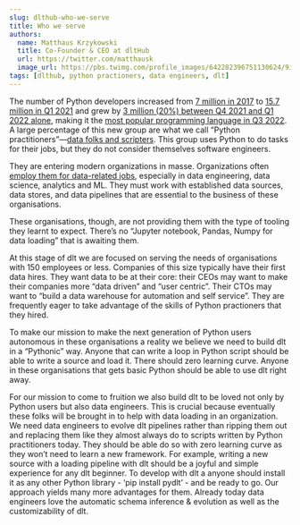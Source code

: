 ```yaml
---
slug: dlthub-who-we-serve
title: Who we serve 
authors:
  name: Matthaus Krzykowski
  title: Co-Founder & CEO at dltHub
  url: https://twitter.com/matthausk
  image_url: https://pbs.twimg.com/profile_images/642282396751130624/9ixo0Opj_400x400.jpg
tags: [dlthub, python practioners, data engineers, dlt]
---
```


The number of Python developers increased from [7 million in 2017](https://adtmag.com/articles/2018/09/24/developer-economics-survey.aspx) to 
[15.7 million in Q1 2021](https://slashdata-website-cms.s3.amazonaws.com/sample_reports/VZtJWxZw5Q9NDSAQ.pdf) and grew by 
[3 million (20%) between Q4 2021 and Q1 2022 alone](https://www.tiobe.com/tiobe-index/), making it the 
[most popular programming language in Q3 2022](https://spectrum.ieee.org/top-programming-languages-2022). A large percentage of this new group are 
what we call “Python practitioners”—[data folks and scripters](https://lp.jetbrains.com/python-developers-survey-2021/#PurposesUsingPython). 
This group uses Python to do tasks for their jobs, but they do not consider themselves software engineers.

They are entering modern organizations in masse. Organizations often 
[employ them for data-related jobs](https://spectrum.ieee.org/top-programming-languages-2022),  especially in data engineering, data science, analytics 
and ML. They must work with established data sources, data stores, and data pipelines that are essential to the business of these organisations.

These organisations, though, are not providing them with the type of tooling they learnt to expect. There’s no “Jupyter notebook, Pandas, 
Numpy for data loading” that is awaiting them. 

At this stage of dlt we are focused on serving the needs of organisations with 150 employees or less. Companies of this size typically have their 
first data hires. They want data to be at their core: their CEOs may want to make their companies more “data driven” and “user centric”. 
Their CTOs may want to “build a data warehouse for automation and self service”. They are frequently eager to take advantage of the skills of 
Python practioners that they hired.

To make our mission to make the next generation of Python users autonomous in these organisations a reality we believe we need to build dlt in a 
“Pythonic” way. Anyone that can write a loop in Python script should be able to write a source and load it. There should zero learning curve. 
Anyone in these organisations that gets basic Python should be able to use dlt right away.

For our mission to come to fruition we also build dlt to be loved not only by Python users but also data engineers. This is crucial because eventually 
these folks will be brought in to help with data loading in an organization. We need data engineers to evolve dlt pipelines rather than ripping them 
out and replacing them like they almost always do to scripts written by Python practitioners today. They should be able do so with zero learning curve 
as they won’t need to learn a new framework. For example, writing a new source with a loading pipeline with dlt should be a joyful and simple experience 
for any dlt beginner. To develop with dlt a anyone should install it as any other Python library - ‘pip install pydlt’ - and be ready to go. Our 
approach yields many more advantages for them. Already today data engineers love the automatic schema inference & evolution as well as the 
customizability of dlt.


